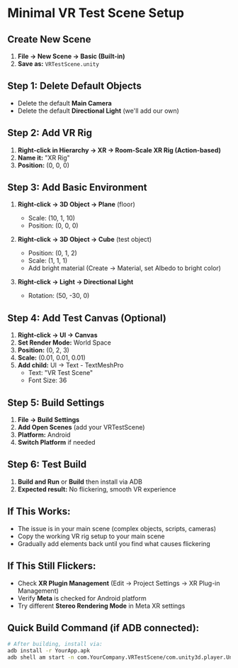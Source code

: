 # Minimal VR Test Scene Setup

## Create New Scene

1. **File → New Scene → Basic (Built-in)**
2. **Save as:** `VRTestScene.unity`

## Step 1: Delete Default Objects

- Delete the default **Main Camera**
- Delete the default **Directional Light** (we'll add our own)

## Step 2: Add VR Rig

1. **Right-click in Hierarchy → XR → Room-Scale XR Rig (Action-based)**
2. **Name it:** "XR Rig"
3. **Position:** (0, 0, 0)

## Step 3: Add Basic Environment

1. **Right-click → 3D Object → Plane** (floor)

   - Scale: (10, 1, 10)
   - Position: (0, 0, 0)

2. **Right-click → 3D Object → Cube** (test object)

   - Position: (0, 1, 2)
   - Scale: (1, 1, 1)
   - Add bright material (Create → Material, set Albedo to bright color)

3. **Right-click → Light → Directional Light**
   - Rotation: (50, -30, 0)

## Step 4: Add Test Canvas (Optional)

1. **Right-click → UI → Canvas**
2. **Set Render Mode:** World Space
3. **Position:** (0, 2, 3)
4. **Scale:** (0.01, 0.01, 0.01)
5. **Add child:** UI → Text - TextMeshPro
   - Text: "VR Test Scene"
   - Font Size: 36

## Step 5: Build Settings

1. **File → Build Settings**
2. **Add Open Scenes** (add your VRTestScene)
3. **Platform:** Android
4. **Switch Platform** if needed

## Step 6: Test Build

1. **Build and Run** or **Build** then install via ADB
2. **Expected result:** No flickering, smooth VR experience

## If This Works:

- The issue is in your main scene (complex objects, scripts, cameras)
- Copy the working VR rig setup to your main scene
- Gradually add elements back until you find what causes flickering

## If This Still Flickers:

- Check **XR Plugin Management** (Edit → Project Settings → XR Plug-in Management)
- Verify **Meta** is checked for Android platform
- Try different **Stereo Rendering Mode** in Meta XR settings

## Quick Build Command (if ADB connected):

```bash
# After building, install via:
adb install -r YourApp.apk
adb shell am start -n com.YourCompany.VRTestScene/com.unity3d.player.UnityPlayerActivity
```
